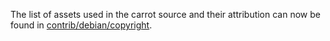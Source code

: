 The list of assets used in the carrot source and their attribution can now be found in [contrib/debian/copyright](../contrib/debian/copyright).
